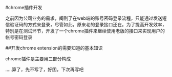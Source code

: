 #chrome插件开发

之前因为公司业务的需求，阉割了在web端的账号密码登录流程，只能通过发送短信验证码的方式来登录，尽管如此，原来老的登录接口还在。为了提高开发效率，特别是在测试环节，开发了一个chrome插件来继续使用老版的接口来实现用户的帐号密码登录

##开发chrome extension的需要知道的基本知识

chrome插件是主要用三部分构成

.....算了，先不写了，好困，下次再写吧